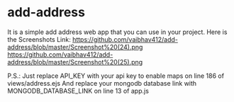# add-address

It is a simple add address web app that you can use in your project. Here is the Screenshots Link: https://github.com/vaibhav412/add-address/blob/master/Screenshot%20(24).png https://github.com/vaibhav412/add-address/blob/master/Screenshot%20(25).png

P.S.: Just replace API_KEY with your api key to enable maps on line 186 of views/address.ejs And replace your mongodb database link with MONGODB_DATABASE_LINK on line 13 of app.js

